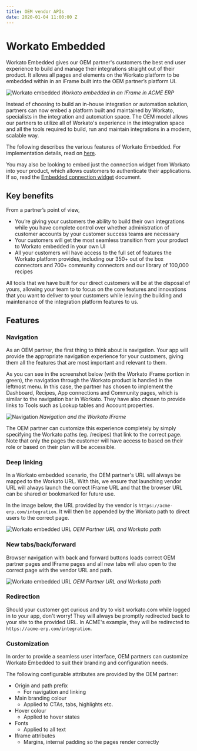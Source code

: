 ```yaml
---
title: OEM vendor APIs
date: 2020-01-04 11:00:00 Z
---
```


# Workato Embedded
Workato Embedded gives our OEM partner's customers the best end user experience to build and manage their integrations straight out of their product. It allows all pages and elements on the Workato platform to be embedded within in an iFrame built into the OEM partner’s platform UI.

![Workato embedded](~@img/oem/workato-embedded.png)
*Workato embedded in an IFrame in ACME ERP*

Instead of choosing to build an in-house integration or automation solution, partners can now embed a platform built and maintained by Workato, specialists in the integration and automation space. The OEM model allows our partners to utilize all of Workato's experience in the integration space and all the tools required to build, run and maintain integrations in a modern, scalable way.

The following describes the various features of Workato Embedded. For implementation details, read on [here](/oem/workato-embedded-implementation.md). 

You may also be looking to embed just the connection widget from Workato into your product, which allows customers to authenticate their applications. If so, read the [Embedded connection widget](/oem/embedded-connections.md) document.

## Key benefits

From a partner’s point of view,

- You’re giving your customers the ability to build their own integrations while you have complete control over whether administration of customer accounts by your customer success teams are necessary
- Your customers will get the most seamless transition from your product to Workato embedded in your own UI
- All your customers will have access to the full set of features the Workato platform provides, including our 350+ out of the box connectors and 700+ community connectors and our library of 100,000 recipes

All tools that we have built for our direct customers will be at the disposal of yours, allowing your team to to focus on the core features and innovations that you want to deliver to your customers while leaving the building and maintenance of the integration platform features to us.

## Features

### Navigation
As an OEM partner, the first thing to think about is navigation. Your app will provide the appropriate navigation experience for your customers, giving them all the features that are most important and relevant to them.

As you can see in the screenshot below (with the Workato iFrame portion in green), the navigation through the Workato product is handled in the leftmost menu. In this case, the partner has chosen to implement the Dashboard, Recipes, App connections and Community pages, which is similar to the navigation bar in Workato. They have also chosen to provide links to Tools such as Lookup tables and Account properties.

![Navigation](~@img/oem/embedded-iframe.png)
*Navigation and the Workato IFrame*

The OEM partner can customize this experience completely by simply specifying the Workato paths (eg. /recipes) that link to the correct page. Note that only the pages the customer will have access to based on their role or based on their plan will be accessible.

### Deep linking
In a Workato embedded scenario, the OEM partner's URL will always be mapped to the Workato URL. With this, we ensure that launching vendor URL will always launch the correct IFrame URL and that the browser URL can be shared or bookmarked for future use.

In the image below, the URL provided by the vendor is `https://acme-erp.com/integration`. It will then be appended by the Workato path to direct users to the correct page.

![Workato embedded URL](~@img/oem/embedded-url.png)
*OEM Partner URL and Workato path*

### New tabs/back/forward
Browser navigation with back and forward buttons loads correct OEM partner pages and IFrame pages and all new tabs will also open to the correct page with the vendor URL and path.

![Workato embedded URL](~@img/oem/embedded-url.png)
*OEM Partner URL and Workato path*

### Redirection
Should your customer get curious and try to visit workato.com while logged in to your app, don't worry! They will always be promptly redirected back to your site to the provided URL. In ACME's example, they will be redirected to `https://acme-erp.com/integration`.

### Customization
In order to provide a seamless user interface, OEM partners can customize Workato Embedded to suit their branding and configuration needs.

The following configurable attributes are provided by the OEM partner:

- Origin and path prefix
    - For navigation and linking
- Main branding colour
    - Applied to CTAs, tabs, highlights etc.
- Hover colour
    - Applied to hover states
- Fonts
    - Applied to all text
- Iframe attributes
    - Margins, internal padding so the pages render correctly
